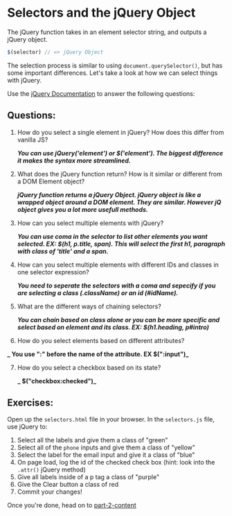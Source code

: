 # Selectors and the jQuery Object

The jQuery function takes in an element selector string, and outputs a jQuery object.

```JavaScript
$(selector) // => jQuery Object

```

The selection process is similar to using `document.querySelector()`, but has some important differences. Let's take a look at how we can select things with jQuery.

Use the [jQuery Documentation](https://api.jquery.com/) to answer the following questions:

## Questions:
1. How do you select a single element in jQuery? How does this differ from vanilla JS?

    **_You can use jQuery('element') or $('element'). The biggest difference it makes the syntax more streamlined._** 

2. What does the jQuery function return? How is it similar or different from a DOM Element object?

     **_jQuery function returns a jQuery Object. jQuery object  is like a wrapped object around a DOM element. They are       similar. However jQ object gives you a lot more usefull methods._** 

3. How can you select multiple elements with jQuery?

      **_You can use coma in the selector to list other elements you want selected. EX: $(h1, p.title, span). This will select the first h1, paragraph with class of 'title' and a span._**

4. How can you select multiple elements with different IDs and classes in one selector expression?

      **_You need to seperate the selectors with a coma and sepecify if you are selecting a class (.className) or an id (#idName)._** 

5. What are the different ways of chaining selectors? 

      **_You can chain based on class alone or you can be more specific and select based on element and its class. EX: $(h1.heading, p#intro)_**

6. How do you select elements based on different attributes?

  **_ You use ":" before the name of the attribute. EX $(":input")_**
  
  
7. How do you select a checkbox based on its state?


    **_ $("checkbox:checked")_**


## Exercises:
Open up the `selectors.html` file in your browser.
In the `selectors.js` file, use jQuery to:
1. Select all the labels and give them a class of "green"
2. Select all of the `phone` inputs and give them a class of "yellow"
3. Select the label for the email input and give it a class of "blue"
4. On page load, log the id of the checked check box (hint: look into the `.attr()` jQuery method)
5. Give all labels inside of a p tag a class of "purple"
6. Give the Clear button a class of red
7. Commit your changes!

Once you're done, head on to [part-2-content](../part-2-content/README.md)
